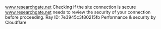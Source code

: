 www.researchgate.net
Checking if the site connection is secure
www.researchgate.net needs to review the security of your connection before proceeding.
Ray ID: 7e3945c3f80215fb
Performance & security by Cloudflare